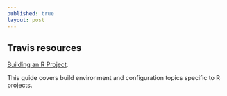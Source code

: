 ```yaml
---
published: true
layout: post
---
```

## Travis resources

[Building an R Project](https://docs.travis-ci.com/user/languages/r/).

This guide covers build environment and configuration topics specific to R projects.
